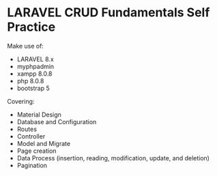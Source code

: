 # LARAVEL CRUD Fundamentals Self Practice


Make use of:
- LARAVEL 8.x 
- myphpadmin
- xampp 8.0.8
- php 8.0.8
- bootstrap 5

Covering:
- Material Design
- Database and Configuration
- Routes
- Controller
- Model and Migrate
- Page creation
- Data Process (insertion, reading, modification, update, and deletion)
- Pagination
